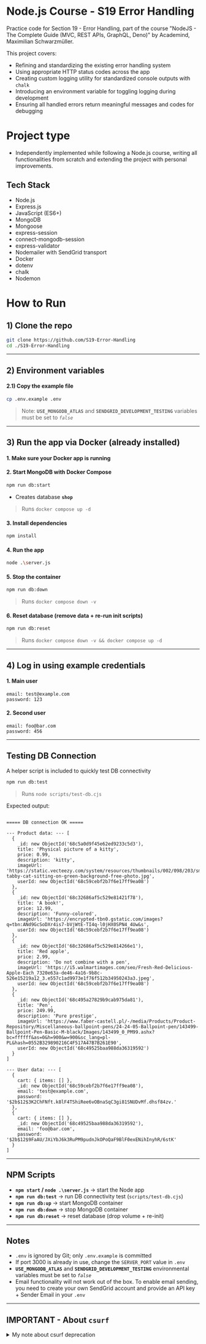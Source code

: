 # Node.js Course - S19 Error Handling

Practice code for Section 19 - Error Handling, part of the course "NodeJS - The Complete Guide (MVC, REST APIs, GraphQL, Deno)" by Academind, Maximilian Schwarzmüller.

This project covers:
- Refining and standardizing the existing error handling system
- Using appropriate HTTP status codes across the app
- Creating custom logging utility for standardized console outputs with `chalk`
- Introducing an environment variable for toggling logging during development
- Ensuring all handled errors return meaningful messages and codes for debugging

# Project type
- Independently implemented while following a Node.js course, writing all functionalities from scratch and extending the project with personal improvements.

## Tech Stack
- Node.js
- Express.js
- JavaScript (ES6+)
- MongoDB
- Mongoose
- express-session
- connect-mongodb-session
- express-validator
- Nodemailer with SendGrid transport
- Docker
- dotenv
- chalk
- Nodemon
  
# How to Run

## 1) Clone the repo
```bash
git clone https://github.com/S19-Error-Handling
cd ./S19-Error-Handling
```

---

## 2) Environment variables

#### 2.1) Copy the example file
```bash
cp .env.example .env
```
> Note: **`USE_MONGODB_ATLAS`** and **`SENDGRID_DEVELOPMENT_TESTING`** variables must be set to _`false`_

---

## 3) Run the app via Docker (already installed)

#### 1. Make sure your Docker app is running

#### 2. Start MongoDB with Docker Compose
   ```bash
   npm run db:start
   ```
   - Creates database **`shop`**
> Runs `docker compose up -d`

#### 3. Install dependencies
   ```bash
   npm install
   ```

#### 4. Run the app
```bash
node .\server.js
```

#### 5. Stop the container
   ```bash
   npm run db:down
   ```
> Runs `docker compose down -v`

#### 6. Reset database (remove data + re-run init scripts)
   ```bash
   npm run db:reset
   ```
> Runs `docker compose down -v && docker compose up -d`

---

## 4) Log in using example credentials

#### 1. Main user
```code
email: test@example.com
password: 123
```

#### 2. Second user
```code
email: foo@bar.com
password: 456
```

---

## Testing DB Connection
A helper script is included to quickly test DB connectivity

```bash
npm run db:test
```
> Runs `node scripts/test-db.cjs`

Expected output:
```

===== DB connection OK =====

--- Product data: --- [
  {
    _id: new ObjectId('68c5a0d9f45e62ed9233c5d3'),
    title: 'Physical picture of a kitty',
    price: 0.99,
    description: 'kitty',
    imageUrl: 'https://static.vecteezy.com/system/resources/thumbnails/002/098/203/small/silver-tabby-cat-sitting-on-green-background-free-photo.jpg',
    userId: new ObjectId('68c59cebf2b7f6e17ff9ea08')
  },
  {
    _id: new ObjectId('68c32686af5c529e81421f78'),
    title: 'A book!',
    price: 12.99,
    description: 'Funny-colored',
    imageUrl: 'https://encrypted-tbn0.gstatic.com/images?q=tbn:ANd9GcSoDXr4is7-bVjWtE-TI4q-l0jHX0SPN4_4Uw&s',
    userId: new ObjectId('68c59cebf2b7f6e17ff9ea08')
  },
  {
    _id: new ObjectId('68c32686af5c529e814266e1'),
    title: 'Red apple',
    price: 2.99,
    description: 'Do not combine with a pen',
    imageUrl: 'https://i5.walmartimages.com/seo/Fresh-Red-Delicious-Apple-Each_7320e63a-de46-4a16-9b8c-526e15219a12_3.e557c1ad9973e1f76f512b34950243a3.jpeg',
    userId: new ObjectId('68c59cebf2b7f6e17ff9ea08')
  },
  {
    _id: new ObjectId('68c495a27829b9cab975da81'),
    title: 'Pen',
    price: 249.99,
    description: 'Pure prestige',
    imageUrl: 'https://www.faber-castell.pl/-/media/Products/Product-Repository/Miscellaneous-ballpoint-pens/24-24-05-Ballpoint-pen/143499-Ballpoint-Pen-Basic-M-black/Images/143499_0_PM99.ashx?bc=ffffff&as=0&h=900&w=900&sc_lang=pl-PL&hash=0552B329890216C4F517A47B7B261E90',
    userId: new ObjectId('68c49525baa988da36319592')
  }
]

--- User data: --- [
  {
    cart: { items: [] },
    _id: new ObjectId('68c59cebf2b7f6e17ff9ea08'),
    email: 'test@example.com',
    password: '$2b$12$3K2ChFNft.k8lF4TShiRee6vOBnaSqC3gi81SNUDvMf.dhsf84zv.'
  },
  {
    cart: { items: [] },
    _id: new ObjectId('68c49525baa988da36319592'),
    email: 'foo@bar.com',
    password: '$2b$12$9FaAU/JXiYbJ6k3RuPM9pudnJkOPoQaF9BlF0exENihInyhR/6stK'
  }
]

```

---

## NPM Scripts

- **`npm start` / `node .\server.js`** → start the Node app
- **`npm run db:test`** → run DB connectivity test (`scripts/test-db.cjs`)
- **`npm run db:up`** → start MongoDB container
- **`npm run db:down`** → stop MongoDB container
- **`npm run db:reset`** → reset database (drop volume + re-init)

---

## Notes
- `.env` is ignored by Git; only `.env.example` is committed
- If port 3000 is already in use, change the `SERVER_PORT` value in `.env`
- **`USE_MONGODB_ATLAS`** and **`SENDGRID_DEVELOPMENT_TESTING`** environmental variables must be set to _`false`_
- Email functionality will not work out of the box. To enable email sending, you need to create your own SendGrid account and provide an API key + Sender Email in your `.env`

---

## IMPORTANT - About `csurf`

<details>
  <summary>My note about csurf deprecation</summary>
  
<br>
<b>I know that <code>csurf</code> has been marked as deprecated.</b>
<br><br>
This Node.js course was created a few years ago using <code>csurf</code>, before the development team deprecated this package. Maximillian explained the general principle of CSRF attacks and used <code>csurf</code> for demonstration purposes.
<br><br>
Since the attacks are only simulated locally in our code and this is a course repository after all <i>(though I put my heart into every single one of them)</i>, I will continue using <code>csurf</code> until I decide otherwise.

</details>
